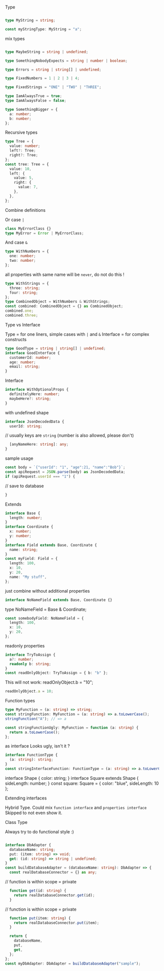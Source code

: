 
 Type

```ts

type MyString = string;

const myStringType: MyString = "a";

```
 mix types
```ts

type MaybeString = string | undefined;

type SomethingNobodyExpects = string | number | boolean;

type Errors = string | string[] | undefined;

type FixedNumbers = 1 | 2 | 3 | 4;

type FixedStrings = "ONE" | "TWO" | "THREE";

type IamAlwaysTrue = true;
type IamAlwaysFalse = false;

type SomethingBigger = {
  a: number;
  b: number;
};

```

 Recursive types

```ts
type Tree = {
  value: number;
  left?: Tree;
  right?: Tree;
};
const tree: Tree = {
  value: 10,
  left: {
    value: 5,
    right: {
      value: 7,
    },
  },
};
```

 Combine definitions

 Or case `|` 
```ts
class MyErrorClass {}
type MyError = Error | MyErrorClass;

```
 And case `&` 
```ts
type WithNumbers = {
  one: number;
  two: number;
};
```
 all properties with same name will be `never`, do not do this !
```ts
type WithStrings = {
  three: string;
  four: string;
};
type CombinedObject = WithNumbers & WithStrings;
const combined: CombinedObject = {} as CombinedObject;
combined.one;
combined.three;

```

 Type vs Interface

 Type = for one liners, simple cases with `|` and `&`
 Interface = for complex constructs

```ts
type GoodType = string | string[] | undefined;
interface GoodInterface {
  customerId: number;
  age: number;
  email: string;
}
```

 Interface

```ts
interface WithOptionalProps {
  definitelyHere: number;
  maybeHere?: string;
}
```
 with undefined shape 
```ts
interface JsonDecodedData {
  userId: string;
```
  // usually keys are `string` (number is also allowed, please don't)
```ts
  [anyNameHere: string]: any;
}
```
 sample usage 
```ts
const body = `{"userId": "1", "age":21, "name":"Bob"}`;
const apiRequest = JSON.parse(body) as JsonDecodedData;
if (apiRequest.userId === "1") {
```
  // save to database
```ts
}

```

 Extends

```ts
interface Base {
  length: number;
}
interface Coordinate {
  x: number;
  y: number;
}
interface Field extends Base, Coordinate {
  name: string;
}
const myField: Field = {
  length: 100,
  x: 10,
  y: 20,
  name: "My stuff",
};
```
 just combine without additional properties 
```ts
interface NoNameField extends Base, Coordinate {}
```
 type NoNameField = Base & Coordinate;
```ts
const somebodyField: NoNameField = {
  length: 100,
  x: 10,
  y: 20,
};

```

 readonly properties

```ts
interface TryToAssign {
  a?: number;
  readonly b: string;
}
const readOnlyObject: TryToAssign = { b: "b" };
```
 This will not work:
 readOnlyObject.b = "10";
```ts
readOnlyObject.a = 10;
```

 Function types

```ts
type MyFunction = (a: string) => string;
const stringFunction: MyFunction = (a: string) => a.toLowerCase();
stringFunction("A"); // => a

const stringFunctionUgly: MyFunction = function (a: string) {
  return a.toLowerCase();
};
```
 as interface
 Looks ugly, isn't it ?
```ts
interface FunctionType {
  (a: string): string;
}
const stringInterfaceFunction: FunctionType = (a: string) => a.toLowerCase();

```
  
 interface Shape {
   color: string;
 }
 interface Square extends Shape {
   sideLength: number;
 }
 const square: Square = { color: "blue", sideLength: 10 };

 Extending interfaces


 Hybrid Type.
 Could mix `function interface` and `properties interface`
 Skipped to not even show it.


 Class Type

 Always try to do functional style :)

```ts

interface DbAdapter {
  databaseName: string;
  put: (item: string) => void;
  get: (id: string) => string | undefined;
}
const buildDatabaseAdapter = (databaseName: string): DbAdapter => {
  const realDatabaseConnector = {} as any;

```
  // function is within scope = private
```ts
  function get(id: string) {
    return realDatabaseConnector.get(id);
  }

```
  // function is within scope = private
```ts
  function put(item: string) {
    return realDatabaseConnector.put(item);
  }

  return {
    databaseName,
    put,
    get,
  };
};
const myDbAdapter: DbAdapter = buildDatabaseAdapter("sample");

```